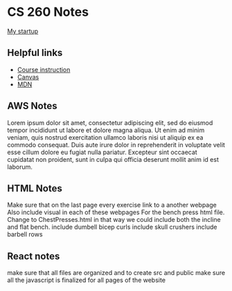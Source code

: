 # CS 260 Notes

[My startup](https://simon.cs260.click)

## Helpful links

- [Course instruction](https://github.com/webprogramming260)
- [Canvas](https://byu.instructure.com)
- [MDN](https://developer.mozilla.org)

## AWS Notes

Lorem ipsum dolor sit amet, consectetur adipiscing elit, sed do eiusmod tempor incididunt ut labore et dolore magna aliqua. Ut enim ad minim veniam, quis nostrud exercitation ullamco laboris nisi ut aliquip ex ea commodo consequat. Duis aute irure dolor in reprehenderit in voluptate velit esse cillum dolore eu fugiat nulla pariatur. Excepteur sint occaecat cupidatat non proident, sunt in culpa qui officia deserunt mollit anim id est laborum.

## HTML Notes

Make sure that on the last page every exercise link to a another webpage
Also include visual in each of these webpages
For the bench press html file. Change to ChestPresses.html in that way we could include both the incline and flat bench.
include dumbell bicep curls
include skull crushers 
include barbell rows


## React notes

make sure that all files are organized and to create src and public
make sure all the javascript is finalized for all pages of the website

